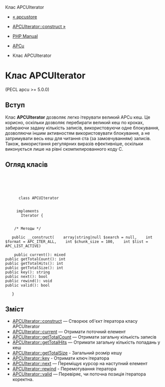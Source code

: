 Клас APCUIterator

-   [« apcustore](function.apcu-store.html)
    
-   [APCUIterator::construct »](apcuiterator.construct.html)
    
-   [PHP Manual](index.html)
    
-   [APCu](book.apcu.html)
    
-   Клас APCUIterator
    

# Клас APCUIterator

(PECL apcu >= 5.0.0)

## Вступ

Клас **APCUIterator** дозволяє легко ітерувати великий APCu кеш. Це корисно, оскільки дозволяє перебирати великий кеш по кроках, забираючи задану кількість записів, використовуючи одне блокування, дозволяючи іншим активностям використовувати блокування, а не затримувати весь кеш для читання ста (за замовчуванням) записів. Також, використання регулярних виразів ефективніше, оскільки виконується лише на рівні скомпилированного коду C.

## Огляд класів

```classsynopsis


    
    
     
      class APCUIterator
     

     implements 
       Iterator {
    

    /* Методы */
    
   public __construct(    array|string|null $search = null,    int $format = APC_ITER_ALL,    int $chunk_size = 100,    int $list = APC_LIST_ACTIVE)

    public current(): mixed
public getTotalCount(): int
public getTotalHits(): int
public getTotalSize(): int
public key(): string
public next(): bool
public rewind(): void
public valid(): bool

   }
```

## Зміст

-   [APCUIterator::construct](apcuiterator.construct.html) — Створює об'єкт ітератора класу APCUIterator
-   [APCUIterator::current](apcuiterator.current.html) — Отримати поточний елемент
-   [APCUIterator::getTotalCount](apcuiterator.gettotalcount.html) — Отримати загальну кількість записів
-   [APCUIterator::getTotalHits](apcuiterator.gettotalhits.html) — Отримати загальну кількість попадань у кеш
-   [APCUIterator::getTotalSize](apcuiterator.gettotalsize.html) - Загальний розмір кешу
-   [APCUIterator::key](apcuiterator.key.html) - Отримати ключ ітератора
-   [APCUIterator::next](apcuiterator.next.html) — Переміщує курсор на наступний елемент
-   [APCUIterator::rewind](apcuiterator.rewind.html) - Перемотування ітератора
-   [APCUIterator::valid](apcuiterator.valid.html) — Перевіряє, чи поточна позиція ітератора коректна.